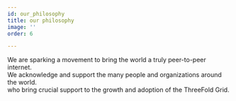 ```yaml
---
id: our_philosophy
title: our philosophy
image: ''
order: 6

---
```


We are sparking a movement to bring the world a truly peer-to-peer internet.  
We acknowledge and support the many people and organizations around the world.  
who bring crucial support to the growth and adoption of the ThreeFold Grid.
